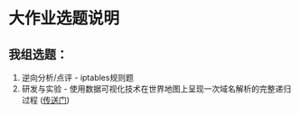 # 大作业选题说明
## 我组选题：
1. 逆向分析/点评 - iptables规则题
2. 研发与实验 - 使用数据可视化技术在世界地图上呈现一次域名解析的完整递归过程 ([传送门](./VisualDNS/README.md))
